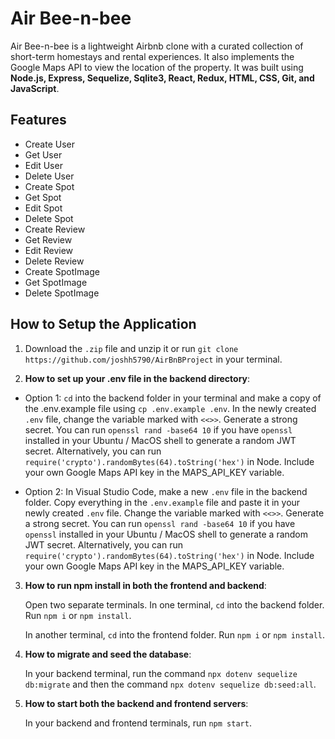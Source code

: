 # Air Bee-n-bee

Air Bee-n-bee is a lightweight Airbnb clone with a curated collection of short-term homestays and rental experiences. It also implements the Google Maps API to view the location of the property. It was built using **Node.js, Express, Sequelize, Sqlite3, React, Redux, HTML, CSS, Git, and JavaScript**.

## Features

+ Create User
+ Get User
+ Edit User
+ Delete User
+ Create Spot
+ Get Spot
+ Edit Spot
+ Delete Spot
+ Create Review
+ Get Review
+ Edit Review
+ Delete Review
+ Create SpotImage
+ Get SpotImage
+ Delete SpotImage

## How to Setup the Application

1. Download the `.zip` file and unzip it or run `git clone https://github.com/joshh5790/AirBnBProject` in your terminal.

2. **How to set up your .env file in the backend directory**:

+ Option 1: `cd` into the backend folder in your terminal and make a copy of the .env.example file using `cp .env.example .env`. In the newly created `.env` file, change the variable marked with `<<>>`. Generate a strong secret. You can run `openssl rand -base64 10` if you have `openssl` installed in your Ubuntu / MacOS shell to generate a random JWT secret. Alternatively, you can run `require('crypto').randomBytes(64).toString('hex')` in Node. Include your own Google Maps API key in the MAPS_API_KEY variable.

+ Option 2: In Visual Studio Code, make a new `.env` file in the backend folder. Copy everything in the `.env.example` file and paste it in your newly created `.env` file. Change the variable marked with `<<>>`. Generate a strong secret. You can run `openssl rand -base64 10` if you have `openssl` installed in your Ubuntu / MacOS shell to generate a random JWT secret. Alternatively, you can run `require('crypto').randomBytes(64).toString('hex')` in Node. Include your own Google Maps API key in the MAPS_API_KEY variable.

3. **How to run npm install in both the frontend and backend**:

    Open two separate terminals. In one terminal, `cd` into the backend folder. Run `npm i` or `npm install`.

    In another terminal, `cd` into the frontend folder. Run `npm i` or `npm install`.

4. **How to migrate and seed the database**:

    In your backend terminal, run the command `npx dotenv sequelize db:migrate` and then the command `npx dotenv sequelize db:seed:all`.

5. **How to start both the backend and frontend servers**:

    In your backend and frontend terminals, run `npm start`.
